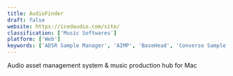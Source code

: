 ```yaml
---
title: AudioFinder
draft: false 
website: https://icedaudio.com/site/
classification: ['Music Softwares']
platform: ['Web']
keywords: ['ADSR Sample Manager', 'AIMP', 'BaseHead', 'Converse Sample Library', 'Filmstro', 'FindSounds', 'Library Monkey', 'Mixed in Key', 'Moody sampler', 'Resonic Player', 'Sample Focus', 'Samplism', 'Snapper', 'Software AG webMethods', 'Sononym', 'Soube', 'Soundly', 'ccMixter']
---
```

Audio asset management system & music production hub for Mac